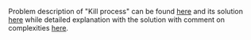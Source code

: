 Problem description of "Kill process" can be found [here](https://leetcode.com/problems/kill-process/description/) and its 
solution [here](https://github.com/aurimas13/LeetCode-HR-MAANG/blob/main/LeetCode/Python%20Solutions/K%20Closest%20Points%20to%20Origin/closest.py)
while detailed explanation with the solution with comment on complexities [here](https://leetcode.com/problems/kill-process/solutions/3071806/python-solution-fast/).